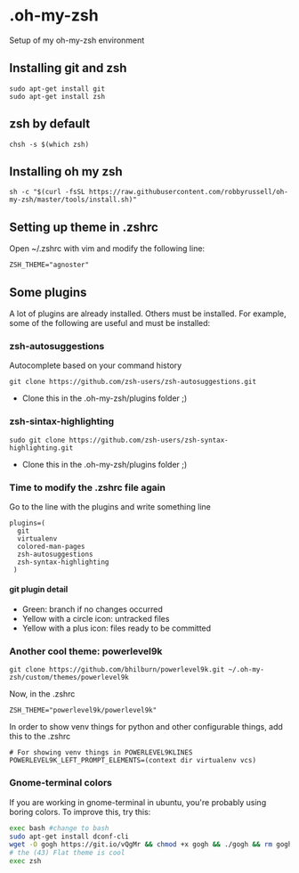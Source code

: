 # .oh-my-zsh
Setup of my oh-my-zsh environment

## Installing git and zsh

```
sudo apt-get install git
sudo apt-get install zsh
```

## zsh by default

```
chsh -s $(which zsh)
```

## Installing oh my zsh

```
sh -c "$(curl -fsSL https://raw.githubusercontent.com/robbyrussell/oh-my-zsh/master/tools/install.sh)"
```

## Setting up theme in .zshrc

Open ~/.zshrc with vim and modify the following line:

```
ZSH_THEME="agnoster"
```

## Some plugins

A lot of plugins are already installed. Others must be installed. For example, some of the following are useful and must be installed:

### zsh-autosuggestions

Autocomplete based on your command history

```
git clone https://github.com/zsh-users/zsh-autosuggestions.git
```
* Clone this in the .oh-my-zsh/plugins folder ;)

### zsh-sintax-highlighting

```
sudo git clone https://github.com/zsh-users/zsh-syntax-highlighting.git
```
* Clone this in the .oh-my-zsh/plugins folder ;)

### Time to modify the .zshrc file again

Go to the line with the plugins and write something line

```
plugins=(
  git
  virtualenv
  colored-man-pages
  zsh-autosuggestions
  zsh-syntax-highlighting
 )
```

#### git plugin detail

- Green: branch if no changes occurred
- Yellow with a circle icon: untracked files
- Yellow with a plus icon: files ready to be committed

### Another cool theme: powerlevel9k

```
git clone https://github.com/bhilburn/powerlevel9k.git ~/.oh-my-zsh/custom/themes/powerlevel9k
```

Now, in the .zshrc
```
ZSH_THEME="powerlevel9k/powerlevel9k"
```

In order to show venv things for python and other configurable things, add this to the .zshrc
```
# For showing venv things in POWERLEVEL9KLINES
POWERLEVEL9K_LEFT_PROMPT_ELEMENTS=(context dir virtualenv vcs)
```

### Gnome-terminal colors
If you are working in gnome-terminal in ubuntu, you're probably using boring colors. To improve this, try this:

```bash
exec bash #change to bash
sudo apt-get install dconf-cli
wget -O gogh https://git.io/vQgMr && chmod +x gogh && ./gogh && rm gogh
# the (43) Flat theme is cool
exec zsh
```
